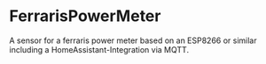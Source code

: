 # FerrarisPowerMeter
A sensor for a ferraris power meter based on an ESP8266 or similar including a HomeAssistant-Integration via MQTT.

